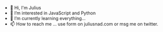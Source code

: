 - 👋 Hi, I'm Julius 
- 👀 I’m interested in JavaScript and Python
- 🌱 I’m currently learning everything...
- 📫 How to reach me ... use form on juliusnad.com or msg me on twitter.

<!---
iamjuliusss/iamjuliusss is a ✨ special ✨ repository because its `README.md` (this file) appears on your GitHub profile.
You can click the Preview link to take a look at your changes.
--->
